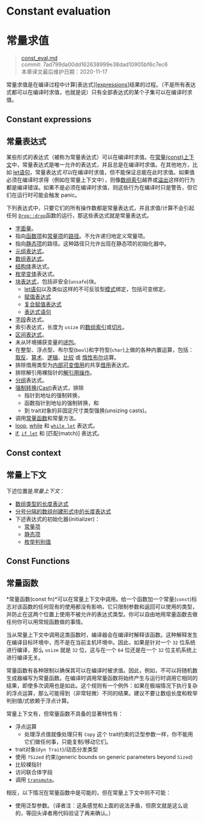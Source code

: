 # Constant evaluation
# 常量求值

>[const_eval.md](https://github.com/rust-lang/reference/blob/master/src/const_eval.md)\
>commit:  7ad799da00dd162638999e38dad10905bf6c7ec6 \
>本章译文最后维护日期：2020-11-17

常量求值是在编译过程中计算[表达式][[expressions]]结果的过程。（不是所有表达式都可以在编译时求值，也就是说）只有全部表达式的某个子集可以在编译时求值。

## Constant expressions
## 常量表达式

某些形式的表达式（被称为常量表达式）可以在编译时求值。在[常量(const)上下文](#const-context)中，常量表达式是唯一允许的表达式，并且总是在编译时求值。在其他地方，比如 [let语句][let statements]，常量表达式*可以*在编译时求值，但不能保证总能在此时求值。如果值必须在编译时求得（例如在常量上下文中），则像[数组索引][array indexing]越界或[溢出][overflow]这样的行为都是编译错误。如果不是必须在编译时求值，则这些行为在编译时只是警告，但它们在运行时可能会触发 panic。

下列表达式中，只要它们的所有操作数都是常量表达式，并且求值/计算不会引起任何 [`Drop::drop`][destructors]函数的运行，那这些表达式就是常量表达式。

* [字面量][Literals]。
* 指向[函数项][functions]和[常量项][constants]的[路径][Paths]。不允许递归地定义常量项。
* 指向[静态项][statics]的路径。这种路径只允许出现在静态项的初始化器中。
* [元组表达式][Tuple expressions]。
* [数组表达式][Array expressions]。
* [结构体][Struct]表达式。
* [枚举变体][Enum variant]表达式。
* [块表达式][Block expressions]，包括非安全(`unsafe`)块。
    * [let语句][let statements]以及类似这样的不可反驳型[模式][patterns]绑定，包括可变绑定。
    * [赋值表达式][assignment expressions]
    * [复合赋值表达式][compound assignment expressions]
    * [表达式语句][expression statements]
* [字段][Field]表达式。
* 索引表达式，长度为 `usize` 的[数组索引][array indexing]或[切片][slice]。
* [区间表达式][Range expressions]。
* 未从环境捕获变量的[闭包][Closure expressions]。
* 在整型、浮点型、布尔型(`bool`)和字符型(`char`)上做的各种内置运算，包括：[取反][negation]、[算术][arithmetic]、[逻辑][logical]、[比较][comparison] 或 [惰性布尔][lazy boolean]运算。
* 排除借用类型为[内部可变借用][interior mutability]的共享[借用][borrow]表达式。
* 排除解引用裸指针的[解引用操作][dereference operator]。
* [分组][Grouped]表达式。
* [强制转换(Cast)][Cast]表达式，排除
  * 指针到地址的强制转换，
  * 函数指针到地址的强制转换，和
  * 到 trait对象的非固定尺寸类型强换(unsizing casts)。
* 调用[常量函数][const functions]和常量方法。
* [loop], [while] 和 [`while let`] 表达式。
* [if], [`if let`] 和 [匹配(match)] 表达式。

## Const context
## 常量上下文

下述位置是*常量上下文*：

* [数组类型的长度表达式][Array type length expressions]
* [分号分隔的数组创建形式中的长度表达式][array expressions]
* 下述表达式的初始化器(initializer)：
  * [常量项][constants]
  * [静态项][statics]
  * [枚举判别值][enum discriminants]

## Const Functions
## 常量函数

*常量函数(const fn)*可以在常量上下文中调用。给一个函数加一个常量(`const`)标志对该函数的任何现有的使用都没有影响，它只限制参数和返回可以使用的类型，并防止在这两个位置上使用不被允许的表达式类型。你可以自由地用常量函数去做任何你可以用常规函数做的事情。

当从常量上下文中调用这类函数时，编译器会在编译时解释该函数。这种解释发生在编译目标环境中，而不是在当前主机环境中。因此，如果是针对一个 `32` 位系统进行编译，那么 `usize` 就是 `32` 位，这与在一个 `64` 位还是在一个 `32` 位主机系统上进行编译无关。

常量函数有各种限制以确保其可以在编译时被求值。因此，例如，不可以将随机数生成器编写为常量函数。在编译时调用常量函数将始终产生与运行时调用它相同的结果，即使多次调用也是如此。这个规则有一个例外：如果在极端情况下执行复杂的浮点运算，那么可能得到（非常轻微）不同的结果。建议不要让数组长度和枚举判别值/式依赖于浮点计算。

常量上下文有，但常量函数不具备的显著特性有：

* 浮点运算
  * 处理浮点值就像处理只有 `Copy` 这个 trait约束的泛型参数一样，你不能用它们做任何事，只能复制/移动它们。
* trait对象(`dyn Trait`)/动态分发类型
* 使用 `?Sized` 约束(generic bounds on generic parameters beyond `Sized`)
* 比较裸指针
* 访问联合体字段
* 调用 [`transmute`]。

相反，以下情况在常量函数中是可能的，但在常量上下文中则不可能：

* 使用泛型参数。（译者注：这条感觉和上面的说法矛盾，但原文就是这么说的，等回头译者用代码验证了再来确认。）

[arithmetic]:           expressions/operator-expr.md#arithmetic-and-logical-binary-operators
[array expressions]:    expressions/array-expr.md
[array indexing]:       expressions/array-expr.md#array-and-slice-indexing-expressions
[array indexing]:       expressions/array-expr.md#array-and-slice-indexing-expressions
[array type length expressions]: types/array.md
[assignment expressions]: expressions/operator-expr.md#assignment-expressions
[compound assignment expressions]: expressions/operator-expr.md#compound-assignment-expressions
[block expressions]:    expressions/block-expr.md
[borrow]:               expressions/operator-expr.md#borrow-operators
[cast]:                 expressions/operator-expr.md#type-cast-expressions
[closure expressions]:  expressions/closure-expr.md
[comparison]:           expressions/operator-expr.md#comparison-operators
[const functions]:      items/functions.md#const-functions
[constants]:            items/constant-items.md
[dereference operator]: expressions/operator-expr.md#the-dereference-operator
[destructors]:          destructors.md
[enum discriminants]:   items/enumerations.md#custom-discriminant-values-for-fieldless-enumerations
[enum variant]:         expressions/enum-variant-expr.md
[expression statements]: statements.md#expression-statements
[expressions]:          expressions.md
[field]:                expressions/field-expr.md
[functions]:            items/functions.md
[grouped]:              expressions/grouped-expr.md
[interior mutability]:  interior-mutability.md
[if]:                   expressions/if-expr.md#if-expressions
[`if let`]:             expressions/if-expr.md#if-let-expressions
[lazy boolean]:         expressions/operator-expr.md#lazy-boolean-operators
[let statements]:       statements.md#let-statements
[literals]:             expressions/literal-expr.md
[logical]:              expressions/operator-expr.md#arithmetic-and-logical-binary-operators
[loop]:                 expressions/loop-expr.md#infinite-loops
[match]:                expressions/match-expr.md
[negation]:             expressions/operator-expr.md#negation-operators
[overflow]:             expressions/operator-expr.md#overflow
[paths]:                expressions/path-expr.md
[patterns]:             patterns.md
[range expressions]:    expressions/range-expr.md
[slice]:                types/slice.md
[statics]:              items/static-items.md
[struct]:               expressions/struct-expr.md
[tuple expressions]:    expressions/tuple-expr.md
[`transmute`]:          https://doc.rust-lang.org/std/mem/fn.transmute.html
[while]:                expressions/loop-expr.md#predicate-loops
[`while let`]:          expressions/loop-expr.md#predicate-pattern-loops

<!-- 2020-11-12-->
<!-- checked -->
